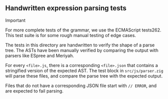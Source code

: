 ## Handwritten expression parsing tests

> [!IMPORTANT]
> For more complete tests of the grammar, we use the ECMAScript tests262.
> This test suite is for some rough manual testing of edge cases.

The tests in this directory are handwritten to verify the shape of a parse tree.
The ASTs have been manually verified by comparing the output with parsers like ESpree and Meriyah.

For every `<file>.js`, there is a corresponding `<file>.json` that contains a stringified version of the expected AST.
The test block in `src/js/parser.zig` will parse these files, and compare the parse tree with the expected output.

Files that do not have a corresponding JSON file start with `// ERROR`, and are expected to fail parsing.

